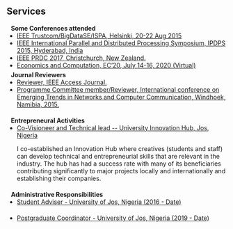 ## Services

<h4 style="margin:0 10px 0;">Some Conferences attended</h4>

<ul style="margin:0 0 5px;">
  <li><a href="http://cvpr2023.thecvf.com/"><autocolor>IEEE Trustcom/BigDataSE/ISPA, Helsinki, 20-22 Aug 2015</autocolor></a></li>
  <li><a href="http://iccv2021.thecvf.com/"><autocolor>IEEE International Parallel and Distributed Processing Symposium, IPDPS 2015, Hyderabad, India</autocolor></a></li>
  <li><a href="https://eccv2022.ecva.net/"><autocolor>IEEE PRDC 2017, Christchurch, New Zealand.</autocolor></a></li>
  <li><a href="https://eccv2022.ecva.net/"><autocolor>Economics and Computation, EC’20, July 14-16, 2020 (Virtual)</autocolor></a></li>
</ul>

<h4 style="margin:0 10px 0;">Journal Reviewers</h4>

<ul style="margin:0 0 20px;">
  <li><a href="https://www.computer.org/csdl/journal/tp"><autocolor>Reviewer, IEEE Access Journal.</autocolor></a></li>
  <li><a href="https://www.springer.com/journal/11263"><autocolor>Programme Committee member/Reviewer, International conference on Emerging Trends in Networks and Computer Communication, Windhoek, Namibia, 2015.</autocolor></a></li>
</ul>

<h4 style="margin:0 10px 0;">Entrepreneural Activities</h4>

<ul style="margin:0 0 20px;">
  <li><a href=""><autocolor>Co-Visioneer and Technical lead -- University Innovation Hub, Jos, Nigeria</autocolor></a></li>
 <p>I co-established an Innovation Hub where creatives (students and staff) can develop technical and entrepreneurial
skills that are relevant in the industry. The hub has had a success rate with many of its beneficiaries contributing significantly to major projects locally and internationally and establishing their companies. </p>
</ul>

<h4 style="margin:0 10px 0;">Administrative Responsibilities</h4>

<ul style="margin:0 0 20px;">
  <li><a href=""><autocolor> Student Adviser - University of Jos, Nigeria (2016 - Date)</autocolor></a></li>
</ul>

<ul style="margin:0 0 20px;">
  <li><a href=""><autocolor> Postgraduate Coordinator - University of Jos, Nigeria (2019 - Date)</autocolor></a></li>

</ul>
